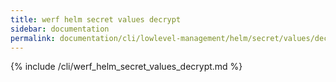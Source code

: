 ```yaml
---
title: werf helm secret values decrypt
sidebar: documentation
permalink: documentation/cli/lowlevel-management/helm/secret/values/decrypt.html
---
```


{% include /cli/werf_helm_secret_values_decrypt.md %}
